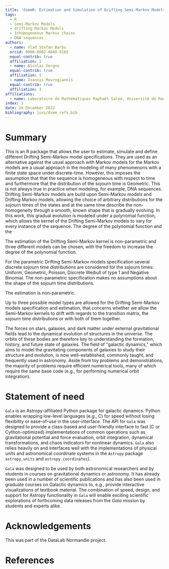 ```yaml
---
title: 'dsmmR: Estimation and Simulation of Drifting Semi-Markov Models'
tags:
  - R
  - semi-Markov Models
  - drifting Markov Models
  - Inhomogeneous Markov chains 
  - DNA sequences
authors:
  - name: Vlad Stefan Barbu
  orcid: 0000-0002-0840-016X
  equal-contrib: true
  affiliation: 1 
  - name: Nicolas Vergne
  equal-contrib: true 
  affiliation: 1
  - name: Ioannis Mavrogiannis
  equal-contrib: true
  affiliation: 1
affiliations:
  - name: Laboratoire de Mathématiques Raphaël Salem, Université de Rouen Normandie, France
index: 1
date: 28 December 2022
bibliography: joss/dsmm_refs.bib
---
```


# Summary
This is an R package that allows the user to estimate, simulate and define 
different Drifting Semi-Markov model specifications. 
They are used as an alternative against the usual approach with Markov models 
for the Markov models are a usual approach in the modeling of many phenomenons
with a finite state space under discrete-time. However, this imposes the assumption that that the
sequence is homogeneous with respect to time and furthermore that the distribution of the sojourn 
time is Geometric. This is not always true in practice when modeling, for example, DNA sequences.
Drifting Semi-Markov models are build upon Semi-Markov models and Drifting Markov models, allowing
the choice of arbitrary distributions for the sojourn times of the states and at the same time
describe the non-homogeneity through a smooth, known shape that is gradually evolving. In this work,
this gradual evolution is modeled under a polynomial function, which allows the kernel of the Drifting
Semi-Markov models to vary for every instance of the sequence. The degree of the polynomial function 
and the 

The estimation of the Drifting Semi-Markov kernel is non-parametric and three different models can 
be chosen, with the freedom to increase the degree of the polynomial function.

For the parametric Drifting Semi-Markov models specification several discrete sojourn 
time distributions are considered for the sojourn times: Uniform, Geometric, Poisson, 
Discrete Weibull of type 1 and Negative Binomial. The non-parametric specification
makes no assumptions about the shape of the sojourn time distributions. 

The estimation is non-parametric.

Up to three possible model types are allowed for the Drifting Semi-Markov models 
specification and estimation, that concerns whether we allow the Semi-Markov 
kernels to drift with regards to the transition matrix, the sojourn time 
distributions or with both of them together.

The forces on stars, galaxies, and dark matter under external gravitational
fields lead to the dynamical evolution of structures in the universe. The orbits
of these bodies are therefore key to understanding the formation, history, and
future state of galaxies. The field of "galactic dynamics," which aims to model
the gravitating components of galaxies to study their structure and evolution,
is now well-established, commonly taught, and frequently used in astronomy.
Aside from toy problems and demonstrations, the majority of problems require
efficient numerical tools, many of which require the same base code (e.g., for
performing numerical orbit integration).

# Statement of need

`Gala` is an Astropy-affiliated Python package for galactic dynamics. Python
enables wrapping low-level languages (e.g., C) for speed without losing
flexibility or ease-of-use in the user-interface. The API for `Gala` was
designed to provide a class-based and user-friendly interface to fast (C or
Cython-optimized) implementations of common operations such as gravitational
potential and force evaluation, orbit integration, dynamical transformations,
and chaos indicators for nonlinear dynamics. `Gala` also relies heavily on and
interfaces well with the implementations of physical units and astronomical
coordinate systems in the `Astropy` package `astropy.units` and
`astropy.coordinates`).

`Gala` was designed to be used by both astronomical researchers and by
students in courses on gravitational dynamics or astronomy. It has already been
used in a number of scientific publications and has also been
used in graduate courses on Galactic dynamics to, e.g., provide interactive
visualizations of textbook material. The combination of speed,
design, and support for Astropy functionality in `Gala` will enable exciting
scientific explorations of forthcoming data releases from the *Gaia* mission
by students and experts alike.

# Acknowledgements 
This was part of the DataLab Normandie project.

# References
